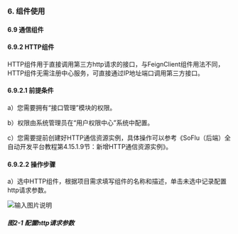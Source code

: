 ### 6. 组件使用

#### 6.9 通信组件

#### 6.9.2 HTTP组件

HTTP组件用于直接调用第三方http请求的接口，与FeignClient组件用法不同，HTTP组件无需注册中心服务，可直接通过IP地址端口调用第三方接口。

#### 6.9.2.1 前提条件

a）您需要拥有“接口管理”模块的权限。

b）权限由系统管理员在“用户权限中心”系统中配置。

c）您需要提前创建好HTTP通信资源实例，具体操作可以参考《SoFlu（后端）全自动开发平台教程第4.15.1.9节：新增HTTP通信资源实例》。

#### 6.9.2.2 操作步骤

a）选中HTTP组件，根据项目需求填写组件的名称和描述，单击未选中记录配置http请求参数。

![输入图片说明](../../../../images/SoFlu%EF%BC%88%E5%90%8E%E7%AB%AF%EF%BC%89%E5%BC%80%E5%8F%91%E5%B9%B3%E5%8F%B0/1.%20%E6%9C%80%E6%96%B0%E7%89%88%E6%9C%AC%20-%20%E6%9B%B4%E6%96%B0%E6%97%A5%E6%9C%9F%20-%202022.10.08/6.%20%E7%BB%84%E4%BB%B6%E4%BD%BF%E7%94%A8/9.%20%E9%80%9A%E4%BF%A1%E7%BB%84%E4%BB%B6/2-1.png)

##### 图2-1 配置http请求参数
